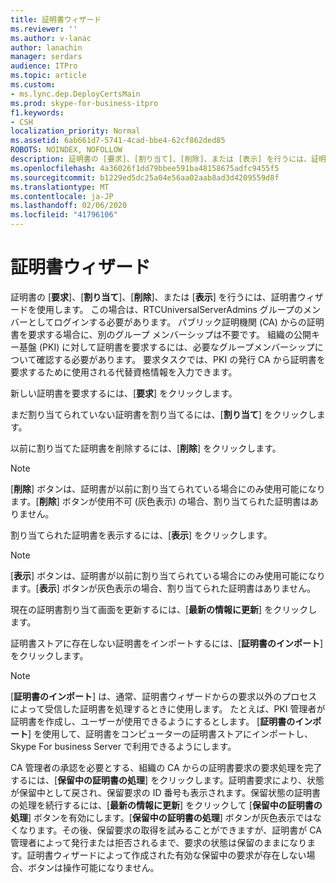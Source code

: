 ```yaml
---
title: 証明書ウィザード
ms.reviewer: ''
ms.author: v-lanac
author: lanachin
manager: serdars
audience: ITPro
ms.topic: article
ms.custom:
- ms.lync.dep.DeployCertsMain
ms.prod: skype-for-business-itpro
f1.keywords:
- CSH
localization_priority: Normal
ms.assetid: 6ab661d7-5741-4cad-bbe4-62cf862ded85
ROBOTS: NOINDEX, NOFOLLOW
description: 証明書の [要求]、[割り当て]、[削除]、または [表示] を行うには、証明書ウィザードを使用します。 この場合は、RTCUniversalServerAdmins グループのメンバーとしてログインする必要があります。 パブリック証明機関 (CA) からの証明書を要求する場合に、別のグループ メンバーシップは不要です。 組織の公開キー基盤 (PKI) に対して証明書を要求するには、必要なグループメンバーシップについて確認する必要があります。 要求タスクでは、PKI の発行 CA から証明書を要求するために使用される代替資格情報を入力できます。
ms.openlocfilehash: 4a36026f1dd79bbee591ba48158675adfc9455f5
ms.sourcegitcommit: b1229ed5dc25a04e56aa02aab8ad3d4209559d8f
ms.translationtype: MT
ms.contentlocale: ja-JP
ms.lasthandoff: 02/06/2020
ms.locfileid: "41796106"
---
```

# <a name="certificate-wizard"></a>証明書ウィザード
 
証明書の [**要求**]、[**割り当て**]、[**削除**]、または [**表示**] を行うには、証明書ウィザードを使用します。 この場合は、RTCUniversalServerAdmins グループのメンバーとしてログインする必要があります。 パブリック証明機関 (CA) からの証明書を要求する場合に、別のグループ メンバーシップは不要です。 組織の公開キー基盤 (PKI) に対して証明書を要求するには、必要なグループメンバーシップについて確認する必要があります。 要求タスクでは、PKI の発行 CA から証明書を要求するために使用される代替資格情報を入力できます。
  
新しい証明書を要求するには、[**要求**] をクリックします。
  
まだ割り当てられていない証明書を割り当てるには、[**割り当て**] をクリックします。
  
以前に割り当てた証明書を削除するには、[**削除**] をクリックします。
  
> [!NOTE]
> [**削除**] ボタンは、証明書が以前に割り当てられている場合にのみ使用可能になります。[**削除**] ボタンが使用不可 (灰色表示) の場合、割り当てられた証明書はありません。
  
割り当てられた証明書を表示するには、[**表示**] をクリックします。
  
> [!NOTE]
> [**表示**] ボタンは、証明書が以前に割り当てられている場合にのみ使用可能になります。[**表示**] ボタンが灰色表示の場合、割り当てられた証明書はありません。
  
現在の証明書割り当て画面を更新するには、[**最新の情報に更新**] をクリックします。
  
証明書ストアに存在しない証明書をインポートするには、[**証明書のインポート**] をクリックします。
  
> [!NOTE]
> [**証明書のインポート**] は、通常、証明書ウィザードからの要求以外のプロセスによって受信した証明書を処理するときに使用します。 たとえば、PKI 管理者が証明書を作成し、ユーザーが使用できるようにするとします。 [**証明書のインポート**] を使用して、証明書をコンピューターの証明書ストアにインポートし、Skype For business Server で利用できるようにします。
  
CA 管理者の承認を必要とする、組織の CA からの証明書要求の要求処理を完了するには、[**保留中の証明書の処理**] をクリックします。証明書要求により、状態が保留中として戻され、保留要求の ID 番号も表示されます。保留状態の証明書の処理を続行するには、[**最新の情報に更新**] をクリックして [**保留中の証明書の処理**] ボタンを有効にします。[**保留中の証明書の処理**] ボタンが灰色表示ではなくなります。その後、保留要求の取得を試みることができますが、証明書が CA 管理者によって発行または拒否されるまで、要求の状態は保留のままになります。証明書ウィザードによって作成された有効な保留中の要求が存在しない場合、ボタンは操作可能になりません。
  

